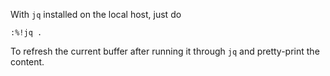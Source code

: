 With `jq` installed on the local host, just do 


```
:%!jq .
```

To refresh the current buffer after running it through `jq` and pretty-print the content. 
